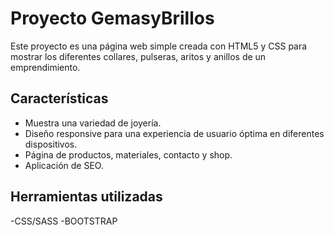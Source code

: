 # Proyecto GemasyBrillos
Este proyecto es una página web simple creada con HTML5 y CSS para mostrar los diferentes collares, pulseras, aritos y anillos de un emprendimiento.

## Características

- Muestra una variedad de joyería.
- Diseño responsive para una experiencia de usuario óptima en diferentes dispositivos.
- Página de productos, materiales, contacto y shop.
- Aplicación de SEO.

## Herramientas utilizadas
-CSS/SASS
-BOOTSTRAP

